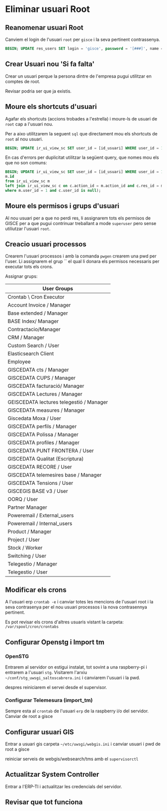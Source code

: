 # Eliminar usuari Root

## Reanomenar usuari Root

Canviem el login de l'usuari `root` per `gisce` i la seva pertinent contrassenya.

```sql
BEGIN; UPDATE res_users SET login = 'gisce', password = '[###]', name = 'Gisce' WHERE id = 1;
```

## Crear Usuari nou 'Si fa falta'

Crear un usuari perque la persona dintre de l'empresa pugui utilitzar en comptes de root.

Revisar podria ser que ja existis.

## Moure els shortcuts d'usuari

Agafar els shortcuts (accions trobades a l'estrella) i moure-ls de usuari de `root` cap a l'usuari nou.

Per a aixo utilitzarem la seguent `sql` que directament mou els shortcuts de `root` al nou usuari.

```sql
BEGIN; UPDATE ir_ui_view_sc SET user_id = [id_usuari] WHERE user_id = 1;
```

En cas d'errors per duplicitat utilitzar la següent query, que nomes mou els que no son comuns:

```sql
BEGIN; UPDATE ir_ui_view_sc SET user_id = [id_usuari] WHERE user_id = 1 and id in (select
m.id 
from ir_ui_view_sc m 
left join ir_ui_view_sc c on c.action_id = m.action_id and c.res_id = m.res_id and c.action_type = m.action_type and c.view_id = m.view_id and c.user_id = [id_usuari] and m.user_id = 1 
where m.user_id = 1 and c.user_id is null);
```

## Moure els permisos i grups d'usuari

Al nou usuari per a que no perdi res, li assignarem tots els permisos de GISCE per a que pugui contrinuar treballant a mode `superuser` pero sense utiliutzar l'usuari `root`.

## Creacio usuari processos

Crearem l'usuari processos i amb la comanda `pwgen` crearem una pwd per l'user. Li assignarem el grup `` el qual li donara els permisos necessaris per executar tots els crons.

Assignar grups:

|User Groups|
|---|
| Crontab \ Cron Executor |
| Account Invoice / Manager |
| Base extended / Manager |
| BASE Index/ Manager |
| Contractacio/Manager |
| CRM / Manager |
| Custom Search / User |
| Elasticsearch Client |
| Employee |
| GISCEDATA cts / Manager |
| GISCEDATA CUPS / Manager |
| GISCEDATA facturació/ Manager |
| GISCEDATA Lectures / Manager |
| GEISCEDATA lectures telegestió / Manager |
| GISCEDATA measures / Manager |
| Giscedata Moxa / User |
| GISCEDATA perfils / Manager |
| GISCEDATA Polissa / Manager |
| GISCEDATA profiles / Manager |
| GISCEDATA PUNT FRONTERA / User |
| GISCEDATA Qualitat (Escriptura) |
| GISCEDATA RECORE / User |
| GISCEDATA telemesires base / Manager |
| GISCEDATA Tensions / User |
| GISCEGIS BASE v3 / User |
| OORQ / User |
| Partner Manager |
| Poweremail / External_users |
| Poweremail / Internal_users |
| Product / Manager |
| Project / User |
| Stock / Worker |
| Switching / User |
| Telegestio / Manager |
| Telegestio / User |

## Modificar els crons

A l'usuari erp `crontab -e` i canviar totes les mencions de l'usuari root i la seva contrasenya per el nou usuari processos i la nova contrasennya pertinent.

Es pot revisar els crons d'altres usuaris vistant la carpeta: `/var/spool/cron/crontabs`

## Configurar Openstg i Import tm

### OpenSTG

Entrarem al servidor on estigui instalat, tot sovint a una raspberry-pi i entrarem a l'usuari `stg`. Visitarem l'arxiu `~/conf/stg_uwsgi_saltoscabrera.ini` i canviarem l'usuari i la pwd.

despres reiniciarem el servei desde el supervisor.

### Configurar Telemesura (import_tm)

Sempre esta al `crontab` de l'usuari `erp` de la raspberry i/o del servidor. Canviar de root a gisce

## Configurar usuari GIS

Entrar a usuari gis carpeta `~/etc/uwsgi/webgis.ini` i canviar usuari i pwd de root a gisce

reiniciar serveis de webgis/websearch/tms amb el `supervisorctl`

## Actualitzar System Controller

Entrar a l'ERP-TI i actualitzar les credencials del servidor.

## Revisar que tot funciona

